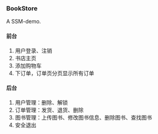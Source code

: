 ### BookStore
A SSM-demo.

#### 前台
1. 用户登录、注销
2. 书店主页
3. 添加购物车
4. 下订单，订单页分页显示所有订单

#### 后台
1. 用户管理：删除、解锁
2. 订单管理：发货、退货、删除
3. 图书管理：上传图书、修改图书信息、删除图书、查找图书
4. 安全退出
